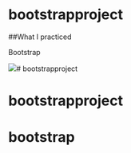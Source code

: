 # bootstrapproject

##What I practiced

Bootstrap

![](screen.gif)# bootstrapproject
# bootstrapproject
# bootstrap
